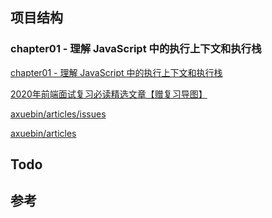 ## 项目结构

### chapter01 - 理解 JavaScript 中的执行上下文和执行栈

[chapter01 - 理解 JavaScript 中的执行上下文和执行栈](https://juejin.cn/post/6844903682283143181)

[2020年前端面试复习必读精选文章【赠复习导图】](https://github.com/axuebin/articles/issues/39)

[axuebin/articles/issues](https://github.com/axuebin/articles/issues)

[axuebin/articles](https://github.com/axuebin/articles)


## Todo


## 参考